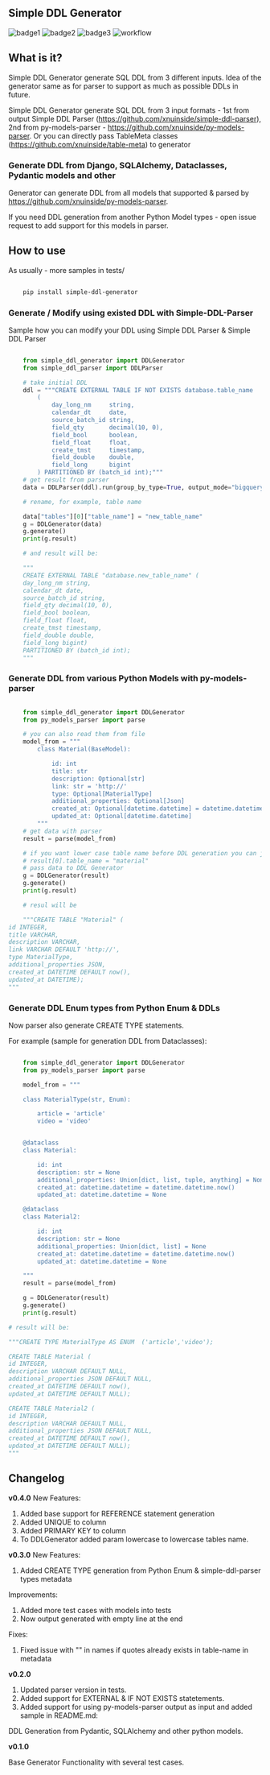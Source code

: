 ## Simple DDL Generator

![badge1](https://img.shields.io/pypi/v/simple-ddl-generator) ![badge2](https://img.shields.io/pypi/l/simple-ddl-generator) ![badge3](https://img.shields.io/pypi/pyversions/simple-ddl-generator) ![workflow](https://github.com/xnuinside/simple-ddl-generator/actions/workflows/main.yml/badge.svg)

## What is it?

Simple DDL Generator generate SQL DDL from 3 different inputs. Idea of the generator same as for parser to support as much as possible DDLs in future.

Simple DDL Generator generate SQL DDL from 3 input formats - 1st from output Simple DDL Parser (https://github.com/xnuinside/simple-ddl-parser), 2nd from py-models-parser - https://github.com/xnuinside/py-models-parser. Or you can directly pass TableMeta classes (https://github.com/xnuinside/table-meta) to generator

### Generate DDL from Django, SQLAlchemy, Dataclasses, Pydantic models and other

Generator can generate DDL from all models that supported & parsed by https://github.com/xnuinside/py-models-parser.

If you need DDL generation from another Python Model types - open issue request to add support for this models in parser. 


## How to use

As usually - more samples in tests/ 

```bash

    pip install simple-ddl-generator

```

### Generate / Modify using existed DDL with Simple-DDL-Parser


Sample how you can modify your DDL using Simple DDL Parser & Simple DDL Parser

```python

    from simple_ddl_generator import DDLGenerator
    from simple_ddl_parser import DDLParser

    # take initial DDL
    ddl = """CREATE EXTERNAL TABLE IF NOT EXISTS database.table_name
        (
            day_long_nm     string,
            calendar_dt     date,
            source_batch_id string,
            field_qty       decimal(10, 0),
            field_bool      boolean,
            field_float     float,
            create_tmst     timestamp,
            field_double    double,
            field_long      bigint
        ) PARTITIONED BY (batch_id int);"""
    # get result from parser
    data = DDLParser(ddl).run(group_by_type=True, output_mode="bigquery")

    # rename, for example, table name

    data["tables"][0]["table_name"] = "new_table_name"
    g = DDLGenerator(data)
    g.generate()
    print(g.result)

    # and result will be:

    """
    CREATE EXTERNAL TABLE "database.new_table_name" (
    day_long_nm string,
    calendar_dt date,
    source_batch_id string,
    field_qty decimal(10, 0),
    field_bool boolean,
    field_float float,
    create_tmst timestamp,
    field_double double,
    field_long bigint)
    PARTITIONED BY (batch_id int);
    """

```

### Generate DDL from various Python Models with py-models-parser

```python

    from simple_ddl_generator import DDLGenerator
    from py_models_parser import parse

    # you can also read them from file
    model_from = """
        class Material(BaseModel):

            id: int
            title: str
            description: Optional[str]
            link: str = 'http://'
            type: Optional[MaterialType]
            additional_properties: Optional[Json]
            created_at: Optional[datetime.datetime] = datetime.datetime.now()
            updated_at: Optional[datetime.datetime]
        """
    # get data with parser
    result = parse(model_from)

    # if you want lower case table name before DDL generation you can just change in the result metadata, like this:
    # result[0].table_name = "material"
    # pass data to DDL Generator
    g = DDLGenerator(result)
    g.generate()
    print(g.result)  

    # resul will be

    """CREATE TABLE "Material" (
id INTEGER,
title VARCHAR,
description VARCHAR,
link VARCHAR DEFAULT 'http://',
type MaterialType,
additional_properties JSON,
created_at DATETIME DEFAULT now(),
updated_at DATETIME);
"""

```

### Generate DDL Enum types from Python Enum & DDLs

Now parser also generate CREATE TYPE statements.

For example (sample for generation DDL from Dataclasses):

```python

    from simple_ddl_generator import DDLGenerator
    from py_models_parser import parse

    model_from = """

    class MaterialType(str, Enum):

        article = 'article'
        video = 'video'


    @dataclass
    class Material:

        id: int
        description: str = None
        additional_properties: Union[dict, list, tuple, anything] = None
        created_at: datetime.datetime = datetime.datetime.now()
        updated_at: datetime.datetime = None

    @dataclass
    class Material2:

        id: int
        description: str = None
        additional_properties: Union[dict, list] = None
        created_at: datetime.datetime = datetime.datetime.now()
        updated_at: datetime.datetime = None

    """
    result = parse(model_from)

    g = DDLGenerator(result)
    g.generate()
    print(g.result)

# result will be:

"""CREATE TYPE MaterialType AS ENUM  ('article','video');

CREATE TABLE Material (
id INTEGER,
description VARCHAR DEFAULT NULL,
additional_properties JSON DEFAULT NULL,
created_at DATETIME DEFAULT now(),
updated_at DATETIME DEFAULT NULL);

CREATE TABLE Material2 (
id INTEGER,
description VARCHAR DEFAULT NULL,
additional_properties JSON DEFAULT NULL,
created_at DATETIME DEFAULT now(),
updated_at DATETIME DEFAULT NULL);
"""
```


## Changelog
**v0.4.0**
New Features:
1. Added base support for REFERENCE statement generation
2. Added UNIQUE to column
3. Added PRIMARY KEY to column
3. To DDLGenerator added param lowercase to lowercase tables name.


**v0.3.0**
New Features:
1. Added CREATE TYPE generation from Python Enum & simple-ddl-parser types metadata

Improvements:
1. Added more test cases with models into tests
2. Now output generated with empty line at the end

Fixes:

1. Fixed issue with "" in names if quotes already exists in table-name in metadata

**v0.2.0**

1. Updated parser version in tests.
2. Added support for EXTERNAL & IF NOT EXISTS statetements.
3. Added support for using py-models-parser output as input and added sample in README.md:

DDL Generation from Pydantic, SQLAlchemy and other python models.

**v0.1.0**

Base Generator Functionality with several test cases.
